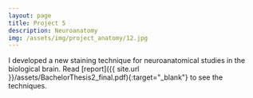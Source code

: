 ```yaml
---
layout: page
title: Project 5
description: Neuroanatomy
img: /assets/img/project_anatomy/12.jpg
---
```


I developed a new staining technique for neuroanatomical studies in the biological brain. Read [report]({{ site.url }}/assets/BachelorThesis2_final.pdf){:target="\_blank"} to see the techniques. 
